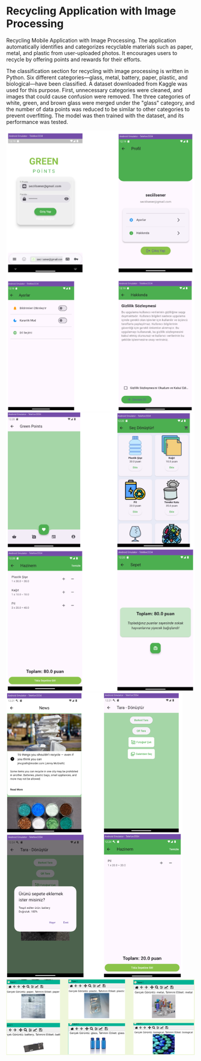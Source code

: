# Recycling Application with Image Processing
Recycling Mobile Application with Image Processing. The application automatically identifies and categorizes recyclable materials such as paper, metal, and plastic from user-uploaded photos. It encourages users to recycle by offering points and rewards for their efforts.
 
The classification section for recycling with image processing is written in Python. Six different categories—glass, metal, battery, paper, plastic, and biological—have been classified. A dataset downloaded from Kaggle was used for this purpose. First, unnecessary categories were cleaned, and images that could cause confusion were removed. The three categories of white, green, and brown glass were merged under the "glass" category, and the number of data points was reduced to be similar to other categories to prevent overfitting. The model was then trained with the dataset, and its performance was tested.

![1](https://github.com/sevvalkapcak/Recycling-Application-with-Image-Processing/blob/main/GreenPoints/results/1.png)
![2](https://github.com/sevvalkapcak/Recycling-Application-with-Image-Processing/blob/main/GreenPoints/results/2.png)
![3](https://github.com/sevvalkapcak/Recycling-Application-with-Image-Processing/blob/main/GreenPoints/results/3.png)
![4](https://github.com/sevvalkapcak/Recycling-Application-with-Image-Processing/blob/main/GreenPoints/results/4.png)
